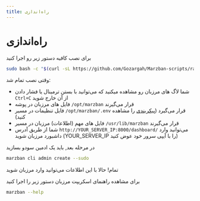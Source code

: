 ```yaml
---
title: راه‌اندازی
---
```


# راه‌اندازی

برای نصب کافیه دستور زیر رو اجرا کنید

```bash
sudo bash -c "$(curl -sL https://github.com/Gozargah/Marzban-scripts/raw/master/marzban.sh)" @ install
```

وقتی نصب تمام شد:

- شما لاگ های مرزبان رو مشاهده میکنید که می‌توانید با بستن ترمینال یا فشار دادن `Ctrl+C` از آن خارج شوید
- فایل های مرزبان در پوشه `/opt/marzban` قرار می‌گیرند
- فایل تنظیمات در مسیر `/opt/marzban/.env` قرار می‌گیرد ([پیکربندی](./configuration) را مشاهده کنید)
- فایل های مهم (اطلاعات) مرزبان در مسیر `/usr/lib/marzban` قرار می‌گیرند
- شما از طریق آدرس `http://YOUR_SERVER_IP:8000/dashboard/` می‌توانید وارد داشبورد مرزبان شوید (YOUR_SERVER_IP را با آیپی سرور خود عوض کنید)

در مرحله بعد, باید یک ادمین سودو بسازید

```bash
marzban cli admin create --sudo
```

تمام! حالا با این اطلاعات می‌توانید وارد مرزبان شوید

برای مشاهده راهنمای اسکریپت مرزبان دستور زیر را اجرا کنید

```bash
marzban --help
```
